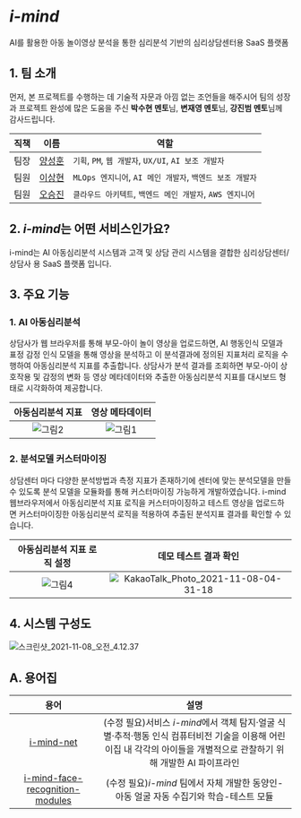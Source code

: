 # *i-mind*
<p>AI를 활용한 아동 놀이영상 분석을 통한 심리분석 기반의 심리상담센터용 SaaS 플랫폼</p>

## 1. 팀 소개
<p>

먼저, 본 프로젝트를 수행하는 데 기술적 자문과 아낌 없는 조언들을 해주시어 팀의 성장과 프로젝트 완성에 많은 도움을 주신 **박수현 멘토**님, **변재영 멘토**님, **강진범 멘토**님께 감사드립니다.
</p>

<p>

직책 | 이름 | 역할
-- | -- | --
팀장 | [양성훈](https://github.com/seonghunYang) | `기획`, `PM`, `웹 개발자`, `UX/UI`, `AI 보조 개발자`
팀원 | [이상현](https://github.com/drmaemi) | `MLOps 엔지니어`, `AI 메인 개발자`, `백엔드 보조 개발자`
팀원 | [오승진](https://github.com/maison01006) | `클라우드 아키텍트`, `백엔드 메인 개발자`, `AWS 엔지니어`
</p>

<p>

## 2. *i-mind*는 어떤 서비스인가요?
i-mind는 AI 아동심리분석 시스템과 고객 및 상담 관리 시스템을 결합한 심리상담센터/상담사 용 SaaS 플랫폼 입니다. 

## 3. 주요 기능
### 1. AI 아동심리분석
<p>

상담사가 웹 브라우저를 통해 부모-아이 놀이 영상을 업로드하면, AI 행동인식 모델과 표정 감정 인식 모델을 통해 영상을 분석하고 이 분석결과에 정의된 지표처리 로직을 수행하여 아동심리분석 지표를 추출합니다. 상담사가 분석 결과를 조회하면 부모-아이 상호작용 및 감정의 변화 등 영상 메타데이터와 추출한 아동심리분석 지표를 대시보드 형태로 시각화하여 제공합니다.
</p>

 아동심리분석 지표             |  영상 메타데이터
:-------------------------:|:-------------------------:
![그림2](/uploads/9f55c87124419e579d1b6bf449734ed3/그림2.png)  | ![그림1](/uploads/6ed0ff5be3de3b0c961e6a96c43e6ce9/그림1.png)

### 2. 분석모델 커스터마이징
<p>

상담센터 마다 다양한 분석방법과 측정 지표가 존재하기에 센터에 맞는 분석모델을 만들 수 있도록 분석 모델을 모듈화를 통해 커스터마이징 가능하게 개발하였습니다. i-mind 웹브라우저에서 아동심리분석 지표 로직을 커스터마이징하고 테스트 영상을 업로드하면 커스터마이징한 아동심리분석 로직을 적용하여 추출된 분석지표 결과를 확인할 수 있습니다.
</p>

 아동심리분석 지표 로직 설정         |  데모 테스트 결과 확인
:-------------------------:|:-------------------------:
![그림4](/uploads/97a62b07a970126f7cac0ee019b41f48/그림4.png) | ![KakaoTalk_Photo_2021-11-08-04-31-18](/uploads/6b84a8dce8072657777517b003a2c230/KakaoTalk_Photo_2021-11-08-04-31-18.png)

## 4. 시스템 구성도
![스크린샷_2021-11-08_오전_4.12.37](/uploads/7fc3c6969602c29bb7eb3c75d2f28dd3/스크린샷_2021-11-08_오전_4.12.37.png)

## A. 용어집

용어 | 설명
:--:|:--:
[i-mind-net](https://git.swmgit.org/swm-12/12_swm11/CatchNet) | (수정 필요)서비스 *i-mind*에서 객체 탐지·얼굴 식별·추적·행동 인식 컴퓨터비전 기술을 이용해 어린이집 내 각각의 아이들을 개별적으로 관찰하기 위해 개발한 AI 파이프라인
[i-mind-face-recognition-modules](https://git.swmgit.org/swm-12/12_swm11/i-mind-face-recognition_modules) | (수정 필요)*i-mind* 팀에서 자체 개발한 동양인-아동 얼굴 자동 수집기와 학습-테스트 모듈

<br>
